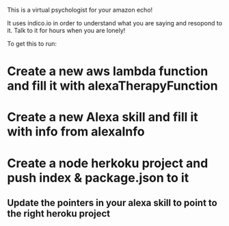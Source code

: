 This is a virtual psychologist for your amazon echo!

It uses indico.io in order to understand what you are saying and resopond to it. Talk to it for hours when you are lonely!


To get this to run:
# Create a new aws lambda function and fill it with alexaTherapyFunction
# Create a new Alexa skill and fill it with info from alexaInfo
# Create a node herkoku project and push index & package.json to it
## Update the pointers in your alexa skill to point to the right heroku project